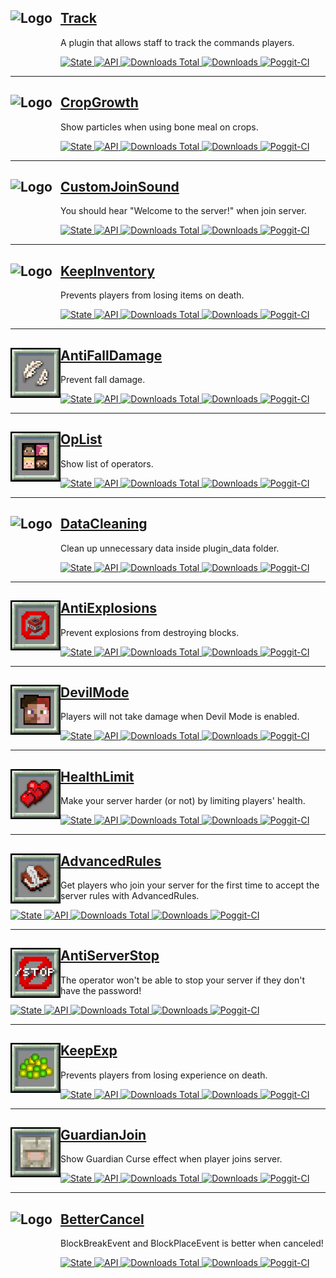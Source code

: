 <h2>
  <a href="https://github.com/nhanaz-pm-pl/Track">
    <img align="left" src="https://github.com/nhanaz-pm-pl/Track/blob/master/icon.png" alt="Logo" width="80" height="80">
    Track
  </a>
</h2>
<p>A plugin that allows staff to track the commands players.</p>
<p>
  <a href="https://poggit.pmmp.io/p/Track">
    <img src="https://poggit.pmmp.io/shield.state/Track" alt="State">
    <img src="https://poggit.pmmp.io/shield.api/Track" alt="API">
    <img src="https://poggit.pmmp.io/shield.dl.total/Track" alt="Downloads Total">
    <img src="https://poggit.pmmp.io/shield.dl/Track" alt="Downloads">
  </a>
  <a href="https://poggit.pmmp.io/ci/nhanaz-pm-pl/Track/Track">
    <img src="https://poggit.pmmp.io/ci.shield/nhanaz-pm-pl/Track/Track" alt="Poggit-CI">
  </a>
</p>

-----

<h2>
	<a href="https://github.com/nhanaz-pm-pl/CropGrowth">
		<img align="left" src="https://github.com/nhanaz-pm-pl/CropGrowth/blob/master/icon.png" alt="Logo" width="80" height="80">
		CropGrowth
	</a>
</h2>
<p>Show particles when using bone meal on crops.</p>
<p>
	<a href="https://poggit.pmmp.io/p/CropGrowth">
		<img src="https://poggit.pmmp.io/shield.state/CropGrowth" alt="State">
		<img src="https://poggit.pmmp.io/shield.api/CropGrowth" alt="API">
		<img src="https://poggit.pmmp.io/shield.dl.total/CropGrowth" alt="Downloads Total">
		<img src="https://poggit.pmmp.io/shield.dl/CropGrowth" alt="Downloads">
	</a>
	<a href="https://poggit.pmmp.io/ci/nhanaz-pm-pl/CropGrowth/CropGrowth">
		<img src="https://poggit.pmmp.io/ci.shield/nhanaz-pm-pl/CropGrowth/CropGrowth" alt="Poggit-CI">
	</a>
</p>

-----

<h2>
	<a href="https://github.com/nhanaz-pm-pl/CustomJoinSound">
		<img align="left" src="https://github.com/nhanaz-pm-pl/CustomJoinSound/blob/master/icon.png" alt="Logo" width="80" height="80">
		CustomJoinSound
	</a>
</h2>
<p>You should hear "Welcome to the server!" when join server.</p>
<p>
	<a href="https://poggit.pmmp.io/p/CustomJoinSound">
		<img src="https://poggit.pmmp.io/shield.state/CustomJoinSound" alt="State">
		<img src="https://poggit.pmmp.io/shield.api/CustomJoinSound" alt="API">
		<img src="https://poggit.pmmp.io/shield.dl.total/CustomJoinSound" alt="Downloads Total">
		<img src="https://poggit.pmmp.io/shield.dl/CustomJoinSound" alt="Downloads">
	</a>
	<a href="https://poggit.pmmp.io/ci/nhanaz-pm-pl/CustomJoinSound/CustomJoinSound">
		<img src="https://poggit.pmmp.io/ci.shield/nhanaz-pm-pl/CustomJoinSound/CustomJoinSound" alt="Poggit-CI">
	</a>
</p>

-----

<h2>
	<a href="https://github.com/nhanaz-pm-pl/KeepInventory">
		<img align="left" src="https://github.com/nhanaz-pm-pl/KeepInventory/blob/master/icon.png" alt="Logo" width="80" height="80">
		KeepInventory
	</a>
</h2>
<p>Prevents players from losing items on death.</p>
<p>
	<a href="https://poggit.pmmp.io/p/KeepInventory">
		<img src="https://poggit.pmmp.io/shield.state/KeepInventory" alt="State">
		<img src="https://poggit.pmmp.io/shield.api/KeepInventory" alt="API">
		<img src="https://poggit.pmmp.io/shield.dl.total/KeepInventory" alt="Downloads Total">
		<img src="https://poggit.pmmp.io/shield.dl/KeepInventory" alt="Downloads">
	</a>
	<a href="https://poggit.pmmp.io/ci/nhanaz-pm-pl/KeepInventory/KeepInventory">
		<img src="https://poggit.pmmp.io/ci.shield/nhanaz-pm-pl/KeepInventory/KeepInventory" alt="Poggit-CI">
	</a>
</p>

-----

<h2>
	<a href="https://github.com/nhanaz-pm-pl/AntiFallDamage">
		<img align="left" src="https://github.com/nhanaz-pm-pl/AntiFallDamage/blob/master/icon.png" alt="Logo" width="80" height="80">
		AntiFallDamage
	</a>
</h2>
<p>Prevent fall damage.</p>
<p>
	<a href="https://poggit.pmmp.io/p/AntiFallDamage">
		<img src="https://poggit.pmmp.io/shield.state/AntiFallDamage" alt="State">
		<img src="https://poggit.pmmp.io/shield.api/AntiFallDamage" alt="API">
		<img src="https://poggit.pmmp.io/shield.dl.total/AntiFallDamage" alt="Downloads Total">
		<img src="https://poggit.pmmp.io/shield.dl/AntiFallDamage" alt="Downloads">
	</a>
	<a href="https://poggit.pmmp.io/ci/nhanaz-pm-pl/AntiFallDamage/AntiFallDamage">
		<img src="https://poggit.pmmp.io/ci.shield/nhanaz-pm-pl/AntiFallDamage/AntiFallDamage" alt="Poggit-CI">
	</a>
</p>

-----

<h2>
	<a href="https://github.com/nhanaz-pm-pl/OpList">
		<img align="left" src="https://github.com/nhanaz-pm-pl/OpList/blob/master/icon.png" alt="Logo" width="80" height="80">
		OpList
	</a>
</h2>
<p>Show list of operators.</p>
<p>
	<a href="https://poggit.pmmp.io/p/OpList">
		<img src="https://poggit.pmmp.io/shield.state/OpList" alt="State">
		<img src="https://poggit.pmmp.io/shield.api/OpList" alt="API">
		<img src="https://poggit.pmmp.io/shield.dl.total/OpList" alt="Downloads Total">
		<img src="https://poggit.pmmp.io/shield.dl/OpList" alt="Downloads">
	</a>
	<a href="https://poggit.pmmp.io/ci/nhanaz-pm-pl/OpList/OpList">
		<img src="https://poggit.pmmp.io/ci.shield/nhanaz-pm-pl/OpList/OpList" alt="Poggit-CI">
	</a>
</p>

-----

<h2>
	<a href="https://github.com/nhanaz-pm-pl/DataCleaning">
		<img align="left" src="https://github.com/nhanaz-pm-pl/DataCleaning/blob/master/icon.png" alt="Logo" width="80" height="80">
		DataCleaning
	</a>
</h2>
<p>Clean up unnecessary data inside plugin_data folder.</p>
<p>
	<a href="https://poggit.pmmp.io/p/DataCleaning">
		<img src="https://poggit.pmmp.io/shield.state/DataCleaning" alt="State">
		<img src="https://poggit.pmmp.io/shield.api/DataCleaning" alt="API">
		<img src="https://poggit.pmmp.io/shield.dl.total/DataCleaning" alt="Downloads Total">
		<img src="https://poggit.pmmp.io/shield.dl/DataCleaning" alt="Downloads">
	</a>
	<a href="https://poggit.pmmp.io/ci/nhanaz-pm-pl/DataCleaning/DataCleaning">
		<img src="https://poggit.pmmp.io/ci.shield/nhanaz-pm-pl/DataCleaning/DataCleaning" alt="Poggit-CI">
	</a>
</p>

-----

<h2>
	<a href="https://github.com/nhanaz-pm-pl/AntiExplosions">
		<img align="left" src="https://github.com/nhanaz-pm-pl/AntiExplosions/blob/master/icon.png" alt="Logo" width="80" height="80">
		AntiExplosions
	</a>
</h2>
<p>Prevent explosions from destroying blocks.</p>
<p>
	<a href="https://poggit.pmmp.io/p/AntiExplosions">
		<img src="https://poggit.pmmp.io/shield.state/AntiExplosions" alt="State">
		<img src="https://poggit.pmmp.io/shield.api/AntiExplosions" alt="API">
		<img src="https://poggit.pmmp.io/shield.dl.total/AntiExplosions" alt="Downloads Total">
		<img src="https://poggit.pmmp.io/shield.dl/AntiExplosions" alt="Downloads">
	</a>
	<a href="https://poggit.pmmp.io/ci/nhanaz-pm-pl/AntiExplosions/AntiExplosions">
		<img src="https://poggit.pmmp.io/ci.shield/nhanaz-pm-pl/AntiExplosions/AntiExplosions" alt="Poggit-CI">
	</a>
</p>

-----

<h2>
	<a href="https://github.com/nhanaz-pm-pl/DevilMode">
		<img align="left" src="https://github.com/nhanaz-pm-pl/DevilMode/blob/master/icon.png" alt="Logo" width="80" height="80">
		DevilMode
	</a>
</h2>
<p>Players will not take damage when Devil Mode is enabled.</p>
<p>
	<a href="https://poggit.pmmp.io/p/DevilMode">
		<img src="https://poggit.pmmp.io/shield.state/DevilMode" alt="State">
		<img src="https://poggit.pmmp.io/shield.api/DevilMode" alt="API">
		<img src="https://poggit.pmmp.io/shield.dl.total/DevilMode" alt="Downloads Total">
		<img src="https://poggit.pmmp.io/shield.dl/DevilMode" alt="Downloads">
	</a>
	<a href="https://poggit.pmmp.io/ci/nhanaz-pm-pl/DevilMode/DevilMode">
		<img src="https://poggit.pmmp.io/ci.shield/nhanaz-pm-pl/DevilMode/DevilMode" alt="Poggit-CI">
	</a>
</p>

-----

<h2>
	<a href="https://github.com/nhanaz-pm-pl/HealthLimit">
		<img align="left" src="https://github.com/nhanaz-pm-pl/HealthLimit/blob/master/icon.png" alt="Logo" width="80" height="80">
		HealthLimit
	</a>
</h2>
<p>Make your server harder (or not) by limiting players' health.</p>
<p>
	<a href="https://poggit.pmmp.io/p/HealthLimit">
		<img src="https://poggit.pmmp.io/shield.state/HealthLimit" alt="State">
		<img src="https://poggit.pmmp.io/shield.api/HealthLimit" alt="API">
		<img src="https://poggit.pmmp.io/shield.dl.total/HealthLimit" alt="Downloads Total">
		<img src="https://poggit.pmmp.io/shield.dl/HealthLimit" alt="Downloads">
	</a>
	<a href="https://poggit.pmmp.io/ci/nhanaz-pm-pl/HealthLimit/HealthLimit">
		<img src="https://poggit.pmmp.io/ci.shield/nhanaz-pm-pl/HealthLimit/HealthLimit" alt="Poggit-CI">
	</a>
</p>

-----

<h2>
	<a href="https://github.com/nhanaz-pm-pl/AdvancedRules">
		<img align="left" src="https://github.com/nhanaz-pm-pl/AdvancedRules/blob/master/icon.png" alt="Logo" width="80" height="80">
		AdvancedRules
	</a>
</h2>
<p>Get players who join your server for the first time to accept the server rules with AdvancedRules.</p>
<p>
	<a href="https://poggit.pmmp.io/p/AdvancedRules">
		<img src="https://poggit.pmmp.io/shield.state/AdvancedRules" alt="State">
		<img src="https://poggit.pmmp.io/shield.api/AdvancedRules" alt="API">
		<img src="https://poggit.pmmp.io/shield.dl.total/AdvancedRules" alt="Downloads Total">
		<img src="https://poggit.pmmp.io/shield.dl/AdvancedRules" alt="Downloads">
	</a>
	<a href="https://poggit.pmmp.io/ci/nhanaz-pm-pl/AdvancedRules/AdvancedRules">
		<img src="https://poggit.pmmp.io/ci.shield/nhanaz-pm-pl/AdvancedRules/AdvancedRules" alt="Poggit-CI">
	</a>
</p>

-----

<h2>
	<a href="https://github.com/nhanaz-pm-pl/AntiServerStop">
		<img align="left" src="https://github.com/nhanaz-pm-pl/AntiServerStop/blob/master/icon.png" alt="Logo" width="80" height="80">
		AntiServerStop
	</a>
</h2>
<p>The operator won't be able to stop your server if they don't have the password!</p>
<p>
	<a href="https://poggit.pmmp.io/p/AntiServerStop">
		<img src="https://poggit.pmmp.io/shield.state/AntiServerStop" alt="State">
		<img src="https://poggit.pmmp.io/shield.api/AntiServerStop" alt="API">
		<img src="https://poggit.pmmp.io/shield.dl.total/AntiServerStop" alt="Downloads Total">
		<img src="https://poggit.pmmp.io/shield.dl/AntiServerStop" alt="Downloads">
	</a>
	<a href="https://poggit.pmmp.io/ci/nhanaz-pm-pl/AntiServerStop/AntiServerStop">
		<img src="https://poggit.pmmp.io/ci.shield/nhanaz-pm-pl/AntiServerStop/AntiServerStop" alt="Poggit-CI">
	</a>
</p>

-----

<h2>
	<a href="https://github.com/nhanaz-pm-pl/KeepExp">
		<img align="left" src="https://github.com/nhanaz-pm-pl/KeepExp/blob/master/icon.png" alt="Logo" width="80" height="80">
		KeepExp
	</a>
</h2>
<p>Prevents players from losing experience on death.</p>
<p>
	<a href="https://poggit.pmmp.io/p/KeepExp">
		<img src="https://poggit.pmmp.io/shield.state/KeepExp" alt="State">
		<img src="https://poggit.pmmp.io/shield.api/KeepExp" alt="API">
		<img src="https://poggit.pmmp.io/shield.dl.total/KeepExp" alt="Downloads Total">
		<img src="https://poggit.pmmp.io/shield.dl/KeepExp" alt="Downloads">
	</a>
	<a href="https://poggit.pmmp.io/ci/nhanaz-pm-pl/KeepExp/KeepExp">
		<img src="https://poggit.pmmp.io/ci.shield/nhanaz-pm-pl/KeepExp/KeepExp" alt="Poggit-CI">
	</a>
</p>

-----

<h2>
	<a href="https://github.com/nhanaz-pm-pl/GuardianJoin">
		<img align="left" src="https://github.com/nhanaz-pm-pl/GuardianJoin/blob/master/icon.png" alt="Logo" width="80" height="80">
		GuardianJoin
	</a>
</h2>
<p>Show Guardian Curse effect when player joins server.</p>
<p>
	<a href="https://poggit.pmmp.io/p/GuardianJoin">
		<img src="https://poggit.pmmp.io/shield.state/GuardianJoin" alt="State">
		<img src="https://poggit.pmmp.io/shield.api/GuardianJoin" alt="API">
		<img src="https://poggit.pmmp.io/shield.dl.total/GuardianJoin" alt="Downloads Total">
		<img src="https://poggit.pmmp.io/shield.dl/GuardianJoin" alt="Downloads">
	</a>
	<a href="https://poggit.pmmp.io/ci/nhanaz-pm-pl/GuardianJoin/GuardianJoin">
		<img src="https://poggit.pmmp.io/ci.shield/nhanaz-pm-pl/GuardianJoin/GuardianJoin" alt="Poggit-CI">
	</a>
</p>

-----

<h2>
	<a href="https://github.com/nhanaz-pm-pl/BetterCancel">
		<img align="left" src="https://github.com/nhanaz-pm-pl/BetterCancel/blob/master/icon.png" alt="Logo" width="80" height="80">
		BetterCancel
	</a>
</h2>
<p>BlockBreakEvent and BlockPlaceEvent is better when canceled!</p>
<p>
	<a href="https://poggit.pmmp.io/p/BetterCancel">
		<img src="https://poggit.pmmp.io/shield.state/BetterCancel" alt="State">
		<img src="https://poggit.pmmp.io/shield.api/BetterCancel" alt="API">
		<img src="https://poggit.pmmp.io/shield.dl.total/BetterCancel" alt="Downloads Total">
		<img src="https://poggit.pmmp.io/shield.dl/BetterCancel" alt="Downloads">
	</a>
	<a href="https://poggit.pmmp.io/ci/nhanaz-pm-pl/BetterCancel/BetterCancel">
		<img src="https://poggit.pmmp.io/ci.shield/nhanaz-pm-pl/BetterCancel/BetterCancel" alt="Poggit-CI">
	</a>
</p>
